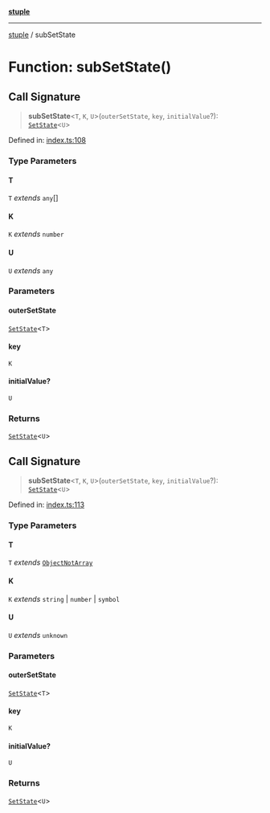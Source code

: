[**stuple**](../README.md)

***

[stuple](../globals.md) / subSetState

# Function: subSetState()

## Call Signature

> **subSetState**\<`T`, `K`, `U`\>(`outerSetState`, `key`, `initialValue`?): [`SetState`](../type-aliases/SetState.md)\<`U`\>

Defined in: [index.ts:108](https://github.com/700software/stuple/blob/16d3a88d65a5c689946e059424116e5180fb7aa3/index.ts#L108)

### Type Parameters

#### T

`T` *extends* `any`[]

#### K

`K` *extends* `number`

#### U

`U` *extends* `any`

### Parameters

#### outerSetState

[`SetState`](../type-aliases/SetState.md)\<`T`\>

#### key

`K`

#### initialValue?

`U`

### Returns

[`SetState`](../type-aliases/SetState.md)\<`U`\>

## Call Signature

> **subSetState**\<`T`, `K`, `U`\>(`outerSetState`, `key`, `initialValue`?): [`SetState`](../type-aliases/SetState.md)\<`U`\>

Defined in: [index.ts:113](https://github.com/700software/stuple/blob/16d3a88d65a5c689946e059424116e5180fb7aa3/index.ts#L113)

### Type Parameters

#### T

`T` *extends* [`ObjectNotArray`](../type-aliases/ObjectNotArray.md)

#### K

`K` *extends* `string` \| `number` \| `symbol`

#### U

`U` *extends* `unknown`

### Parameters

#### outerSetState

[`SetState`](../type-aliases/SetState.md)\<`T`\>

#### key

`K`

#### initialValue?

`U`

### Returns

[`SetState`](../type-aliases/SetState.md)\<`U`\>
